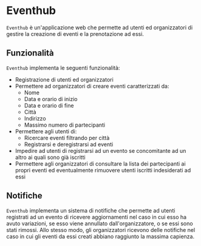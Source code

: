 # Eventhub
`Eventhub` è un'applicazione web che permette ad utenti ed organizzatori di gestire la creazione di eventi e la prenotazione ad essi.

## Funzionalità
`Eventhub` implementa le seguenti funzionalità:
- Registrazione di utenti ed organizzatori
- Permettere ad organizzatori di creare eventi caratterizzati da:
  - Nome
  - Data e orario di inizio
  - Data e orario di fine
  - Città
  - Indirizzo
  - Massimo numero di partecipanti
- Permettere agli utenti di:
  - Ricercare eventi filtrando per città
  - Registrarsi e deregistrarsi ad eventi
- Impedire ad utenti di registrarsi ad un evento se concomitante ad un altro ai quali sono già iscritti
- Permettere agli organizzatori di consultare la lista dei partecipanti ai propri eventi ed eventualmente rimuovere utenti iscritti indesiderati ad essi

## Notifiche
`Eventhub` implementa un sistema di notifiche che permette ad utenti registrati ad un evento di ricevere aggiornamenti nel caso in cui esso ha avuto variazioni, se esso viene annullato dall'organizzatore, o se essi sono stati rimossi. Allo stesso modo, gli organizzatori ricevono delle notifiche nel caso in cui gli eventi da essi creati abbiano raggiunto la massima capienza.